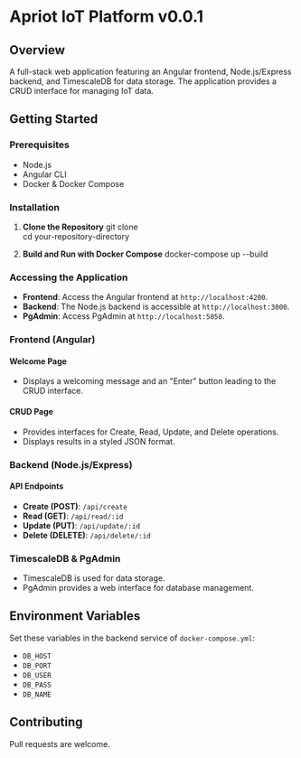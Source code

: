 # Apriot IoT Platform v0.0.1

## Overview
A full-stack web application featuring an Angular frontend, Node.js/Express backend, and TimescaleDB for data storage. The application provides a CRUD interface for managing IoT data.

## Getting Started

### Prerequisites
- Node.js
- Angular CLI
- Docker & Docker Compose

### Installation

1. **Clone the Repository**
git clone <your-repository-url>  
cd your-repository-directory  


2. **Build and Run with Docker Compose**
docker-compose up --build  


### Accessing the Application
- **Frontend**: Access the Angular frontend at `http://localhost:4200`.
- **Backend**: The Node.js backend is accessible at `http://localhost:3000`.
- **PgAdmin**: Access PgAdmin at `http://localhost:5050`.

### Frontend (Angular)

#### Welcome Page
- Displays a welcoming message and an "Enter" button leading to the CRUD interface.

#### CRUD Page
- Provides interfaces for Create, Read, Update, and Delete operations.
- Displays results in a styled JSON format.

### Backend (Node.js/Express)

#### API Endpoints
- **Create (POST)**: `/api/create`
- **Read (GET)**: `/api/read/:id`
- **Update (PUT)**: `/api/update/:id`
- **Delete (DELETE)**: `/api/delete/:id`

### TimescaleDB & PgAdmin
- TimescaleDB is used for data storage.
- PgAdmin provides a web interface for database management.

## Environment Variables
Set these variables in the backend service of `docker-compose.yml`:
- `DB_HOST`
- `DB_PORT`
- `DB_USER`
- `DB_PASS`
- `DB_NAME`

## Contributing
Pull requests are welcome.